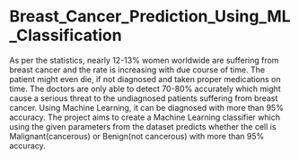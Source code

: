# Breast_Cancer_Prediction_Using_ML_Classification
As per the statistics, nearly 12-13% women worldwide are suffering from breast cancer and the rate is increasing with due course of time. The patient might even die, if not diagnosed and taken proper medications on time. The doctors are only able to detect 70-80% accurately which might cause a serious threat to the undiagnosed patients suffering from breast cancer. Using Machine Learning, it can be diagnosed with more than 95% accuracy.
The project aims to create a Machine Learning classifier which using the given parameters from the dataset predicts whether the cell is Malignant(cancerous) or Benign(not cancerous) with more than 95% accuracy.
